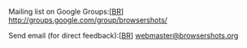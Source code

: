 Mailing list on Google Groups:[[BR](BR.md)]
http://groups.google.com/group/browsershots/

Send email (for direct feedback):[[BR](BR.md)]
[webmaster@browsershots.org](mailto:webmaster@browsershots.org)